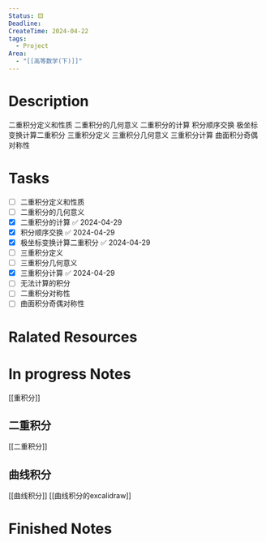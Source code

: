 ```yaml
---
Status: 🟨
Deadline: 
CreateTime: 2024-04-22
tags:
  - Project
Area:
  - "[[高等数学(下)]]"
---
```


# Description
二重积分定义和性质
二重积分的几何意义
二重积分的计算
积分顺序交换
极坐标变换计算二重积分
三重积分定义
三重积分几何意义
三重积分计算
曲面积分奇偶对称性
# Tasks
- [ ] 二重积分定义和性质
- [ ] 二重积分的几何意义
- [x] 二重积分的计算 ✅ 2024-04-29
- [x] 积分顺序交换 ✅ 2024-04-29
- [x] 极坐标变换计算二重积分 ✅ 2024-04-29
- [ ] 三重积分定义
- [ ] 三重积分几何意义
- [x] 三重积分计算 ✅ 2024-04-29
- [ ] 无法计算的积分
- [ ] 二重积分对称性
- [ ] 曲面积分奇偶对称性

# Ralated Resources

# In progress Notes
[[重积分]]
## 二重积分
[[二重积分]]
## 曲线积分
[[曲线积分]]
[[曲线积分的excalidraw]]

# Finished Notes

